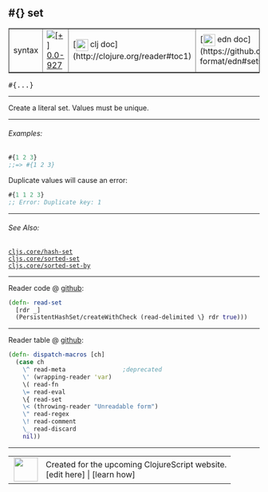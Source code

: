 ## #{} set



 <table border="1">
<tr>
<td>syntax</td>
<td><a href="https://github.com/cljsinfo/cljs-api-docs/tree/0.0-927"><img valign="middle" alt="[+] 0.0-927" title="Added in 0.0-927" src="https://img.shields.io/badge/+-0.0--927-lightgrey.svg"></a> </td>
<td>
[<img height="24px" valign="middle" src="http://i.imgur.com/1GjPKvB.png"> clj doc](http://clojure.org/reader#toc1)
</td>
<td>
[<img height="24px" valign="middle" src="http://i.imgur.com/I8uNXHv.png"> edn doc](https://github.com/edn-format/edn#sets)
</td>
</tr>
</table>

<samp>#{...}</samp><br>

---


Create a literal set.  Values must be unique.

---

###### Examples:

```clj
#{1 2 3}
;;=> #{1 2 3}
```

Duplicate values will cause an error:

```clj
#{1 1 2 3}
;; Error: Duplicate key: 1
```

---

###### See Also:

[`cljs.core/hash-set`](cljs.core_hash-set.md)<br>
[`cljs.core/sorted-set`](cljs.core_sorted-set.md)<br>
[`cljs.core/sorted-set-by`](cljs.core_sorted-set-by.md)<br>

---





Reader code @ [github](https://github.com/clojure/tools.reader/blob/tools.reader-0.7.5/src/main/clojure/clojure/tools/reader.clj#L309-L311):

```clj
(defn- read-set
  [rdr _]
  (PersistentHashSet/createWithCheck (read-delimited \} rdr true)))
```

<!--
Repo - tag - source tree - lines:

 <pre>
tools.reader @ tools.reader-0.7.5
└── src
    └── main
        └── clojure
            └── clojure
                └── tools
                    └── <ins>[reader.clj:309-311](https://github.com/clojure/tools.reader/blob/tools.reader-0.7.5/src/main/clojure/clojure/tools/reader.clj#L309-L311)</ins>
</pre>
-->

---
Reader table @ [github](https://github.com/clojure/tools.reader/blob/tools.reader-0.7.5/src/main/clojure/clojure/tools/reader.clj#L565-L576):

```clj
(defn- dispatch-macros [ch]
  (case ch
    \^ read-meta                ;deprecated
    \' (wrapping-reader 'var)
    \( read-fn
    \= read-eval
    \{ read-set
    \< (throwing-reader "Unreadable form")
    \" read-regex
    \! read-comment
    \_ read-discard
    nil))
```

<!--
Repo - tag - source tree - lines:

 <pre>
tools.reader @ tools.reader-0.7.5
└── src
    └── main
        └── clojure
            └── clojure
                └── tools
                    └── <ins>[reader.clj:565-576](https://github.com/clojure/tools.reader/blob/tools.reader-0.7.5/src/main/clojure/clojure/tools/reader.clj#L565-L576)</ins>
</pre>
-->

---



 <table>
<tr><td>
<img valign="middle" align="right" width="48px" src="http://i.imgur.com/Hi20huC.png">
</td><td>
Created for the upcoming ClojureScript website.<br>
[edit here] | [learn how]
</td></tr></table>

[edit here]:https://github.com/cljsinfo/cljs-api-docs/blob/master/cljsdoc/syntax_set.cljsdoc
[learn how]:https://github.com/cljsinfo/cljs-api-docs/wiki/cljsdoc-files

<!--

This information was too distracting to show to readers, but I'll leave it
commented here since it is helpful to:

- pretty-print the data used to generate this document
- and show how to retrieve that data



The API data for this symbol:

```clj
{:description "Create a literal set.  Values must be unique.",
 :ns "syntax",
 :name "set",
 :history [["+" "0.0-927"]],
 :type "syntax",
 :related ["cljs.core/hash-set"
           "cljs.core/sorted-set"
           "cljs.core/sorted-set-by"],
 :full-name-encode "syntax_set",
 :extra-sources ({:code "(defn- read-set\n  [rdr _]\n  (PersistentHashSet/createWithCheck (read-delimited \\} rdr true)))",
                  :title "Reader code",
                  :repo "tools.reader",
                  :tag "tools.reader-0.7.5",
                  :filename "src/main/clojure/clojure/tools/reader.clj",
                  :lines [309 311]}
                 {:code "(defn- dispatch-macros [ch]\n  (case ch\n    \\^ read-meta                ;deprecated\n    \\' (wrapping-reader 'var)\n    \\( read-fn\n    \\= read-eval\n    \\{ read-set\n    \\< (throwing-reader \"Unreadable form\")\n    \\\" read-regex\n    \\! read-comment\n    \\_ read-discard\n    nil))",
                  :title "Reader table",
                  :repo "tools.reader",
                  :tag "tools.reader-0.7.5",
                  :filename "src/main/clojure/clojure/tools/reader.clj",
                  :lines [565 576]}),
 :usage ["#{...}"],
 :examples [{:id "f11ab6",
             :content "```clj\n#{1 2 3}\n;;=> #{1 2 3}\n```\n\nDuplicate values will cause an error:\n\n```clj\n#{1 1 2 3}\n;; Error: Duplicate key: 1\n```"}],
 :edn-doc "https://github.com/edn-format/edn#sets",
 :full-name "syntax/set",
 :display "#{} set",
 :clj-doc "http://clojure.org/reader#toc1"}

```

Retrieve the API data for this symbol:

```clj
;; from Clojure REPL
(require '[clojure.edn :as edn])
(-> (slurp "https://raw.githubusercontent.com/cljsinfo/cljs-api-docs/catalog/cljs-api.edn")
    (edn/read-string)
    (get-in [:symbols "syntax/set"]))
```

-->
